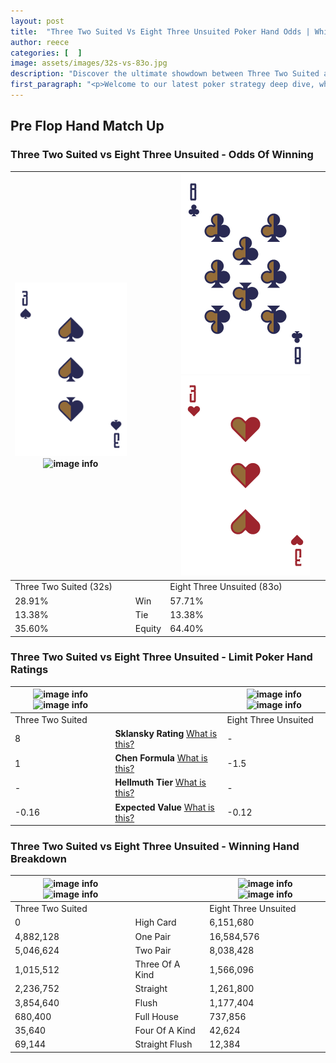 ```yaml
---
layout: post
title:  "Three Two Suited Vs Eight Three Unsuited Poker Hand Odds | Which Is The Better Hand In Poker? A Complete Guide"
author: reece
categories: [  ]
image: assets/images/32s-vs-83o.jpg
description: "Discover the ultimate showdown between Three Two Suited and Eight Three Unsuited in poker! Uncover the odds, strategies, and scenarios where one hand triumphs over the other. Get ready to up your poker game with this thrilling analysis."
first_paragraph: "<p>Welcome to our latest poker strategy deep dive, where we're pitting two distinct hands against each other in a high-stakes showdown: Three Two Suited vs Eight Three Unsuited.</p><p>In the dynamic world of poker, every decision counts, and knowing which hand holds the upper hand is key to your success at the table.</p><p>In this article, we'll dissect these two hands, explore the scenarios where one dominates the other, and equip you with the knowledge to make strategic choices that can tip the odds in your favor.</p><p>Get ready to unravel the intriguing dynamics of these poker hands and elevate your game to new heights.</p>"
---
```




[comment]: # (sp0)

## Pre Flop Hand Match Up

<div class="table hand-ratings" markdown="1"> 



### Three Two Suited vs Eight Three Unsuited - Odds Of Winning


    
| ![image info](assets/images/hand1/3.png) ![image info](assets/images/hand1/2s.png) |  | ![image info](assets/images/hand2/8.png) ![image info](assets/images/hand2/3o.png) |
| -------- | -------- | -------- |
| Three Two Suited (32s) |  | Eight Three Unsuited (83o) |
| 28.91% | Win | 57.71% |
| 13.38% | Tie | 13.38% |
| 35.60% | Equity | 64.40% |




[comment]: # (sp1)



### Three Two Suited vs Eight Three Unsuited - Limit Poker Hand Ratings


    
| ![image info](https://www.riverpairs.com/assets/images/hand1/3.png) ![image info](https://www.riverpairs.com/assets/images/hand1/2s.png) |  | ![image info](https://www.riverpairs.com/assets/images/hand2/8.png) ![image info](https://www.riverpairs.com/assets/images/hand2/3o.png) |
| -------- | -------- | -------- |
| Three Two Suited |  | Eight Three Unsuited |
| 8 | **Sklansky Rating** [What is this?](/sklansky-rating-explained) | - |
| 1 | **Chen Formula** [What is this?](/chen-formula-explained) | -1.5 |
| - | **Hellmuth Tier** [What is this?](/Hellmuth-tier-explained) | - |
| -0.16 | **Expected Value** [What is this?](/expected-value-explained) | -0.12 |




[comment]: # (sp2)



### Three Two Suited vs Eight Three Unsuited - Winning Hand Breakdown


    
| ![image info](https://www.riverpairs.com/assets/images/hand1/3.png) ![image info](https://www.riverpairs.com/assets/images/hand1/2s.png) |  | ![image info](https://www.riverpairs.com/assets/images/hand2/8.png) ![image info](https://www.riverpairs.com/assets/images/hand2/3o.png) |
| -------- | -------- | -------- |
| Three Two Suited |  | Eight Three Unsuited |
| 0 | High Card | 6,151,680 |
| 4,882,128 | One Pair | 16,584,576 |
| 5,046,624 | Two Pair | 8,038,428 |
| 1,015,512 | Three Of A Kind | 1,566,096 |
| 2,236,752 | Straight | 1,261,800 |
| 3,854,640 | Flush | 1,177,404 |
| 680,400 | Full House | 737,856 |
| 35,640 | Four Of A Kind | 42,624 |
| 69,144 | Straight Flush | 12,384 |




[comment]: # (sp3)



</div>

[comment]: # (sp4)



[comment]: # (sp5)

